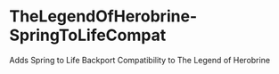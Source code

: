 # TheLegendOfHerobrine-SpringToLifeCompat
Adds Spring to Life Backport Compatibility to The Legend of Herobrine
